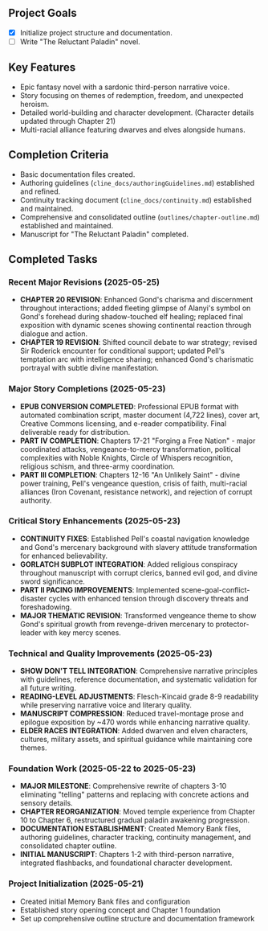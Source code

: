 ## Project Goals
- [x] Initialize project structure and documentation.
- [ ] Write "The Reluctant Paladin" novel.

## Key Features
- Epic fantasy novel with a sardonic third-person narrative voice.
- Story focusing on themes of redemption, freedom, and unexpected heroism.
- Detailed world-building and character development. (Character details updated through Chapter 21)
- Multi-racial alliance featuring dwarves and elves alongside humans.

## Completion Criteria
- Basic documentation files created.
- Authoring guidelines (`cline_docs/authoringGuidelines.md`) established and refined.
- Continuity tracking document (`cline_docs/continuity.md`) established and maintained.
- Comprehensive and consolidated outline (`outlines/chapter-outline.md`) established and maintained.
- Manuscript for "The Reluctant Paladin" completed.

## Completed Tasks

### Recent Major Revisions (2025-05-25)
- **CHAPTER 20 REVISION**: Enhanced Gond's charisma and discernment throughout interactions; added fleeting glimpse of Alanyi's symbol on Gond's forehead during shadow-touched elf healing; replaced final exposition with dynamic scenes showing continental reaction through dialogue and action.
- **CHAPTER 19 REVISION**: Shifted council debate to war strategy; revised Sir Roderick encounter for conditional support; updated Pell's temptation arc with intelligence sharing; enhanced Gond's charismatic portrayal with subtle divine manifestation.

### Major Story Completions (2025-05-23)
- **EPUB CONVERSION COMPLETED**: Professional EPUB format with automated combination script, master document (4,722 lines), cover art, Creative Commons licensing, and e-reader compatibility. Final deliverable ready for distribution.
- **PART IV COMPLETION**: Chapters 17-21 "Forging a Free Nation" - major coordinated attacks, vengeance-to-mercy transformation, political complexities with Noble Knights, Circle of Whispers recognition, religious schism, and three-army coordination.
- **PART III COMPLETION**: Chapters 12-16 "An Unlikely Saint" - divine power training, Pell's vengeance question, crisis of faith, multi-racial alliances (Iron Covenant, resistance network), and rejection of corrupt authority.

### Critical Story Enhancements (2025-05-23)
- **CONTINUITY FIXES**: Established Pell's coastal navigation knowledge and Gond's mercenary background with slavery attitude transformation for enhanced believability.
- **GORLATCH SUBPLOT INTEGRATION**: Added religious conspiracy throughout manuscript with corrupt clerics, banned evil god, and divine sword significance.
- **PART II PACING IMPROVEMENTS**: Implemented scene-goal-conflict-disaster cycles with enhanced tension through discovery threats and foreshadowing.
- **MAJOR THEMATIC REVISION**: Transformed vengeance theme to show Gond's spiritual growth from revenge-driven mercenary to protector-leader with key mercy scenes.

### Technical and Quality Improvements (2025-05-23)
- **SHOW DON'T TELL INTEGRATION**: Comprehensive narrative principles with guidelines, reference documentation, and systematic validation for all future writing.
- **READING-LEVEL ADJUSTMENTS**: Flesch-Kincaid grade 8-9 readability while preserving narrative voice and literary quality.
- **MANUSCRIPT COMPRESSION**: Reduced travel-montage prose and epilogue exposition by ~470 words while enhancing narrative quality.
- **ELDER RACES INTEGRATION**: Added dwarven and elven characters, cultures, military assets, and spiritual guidance while maintaining core themes.

### Foundation Work (2025-05-22 to 2025-05-23)
- **MAJOR MILESTONE**: Comprehensive rewrite of chapters 3-10 eliminating "telling" patterns and replacing with concrete actions and sensory details.
- **CHAPTER REORGANIZATION**: Moved temple experience from Chapter 10 to Chapter 6, restructured gradual paladin awakening progression.
- **DOCUMENTATION ESTABLISHMENT**: Created Memory Bank files, authoring guidelines, character tracking, continuity management, and consolidated chapter outline.
- **INITIAL MANUSCRIPT**: Chapters 1-2 with third-person narrative, integrated flashbacks, and foundational character development.

### Project Initialization (2025-05-21)
- Created initial Memory Bank files and configuration
- Established story opening concept and Chapter 1 foundation
- Set up comprehensive outline structure and documentation framework
